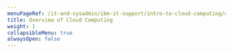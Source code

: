 ```yaml
---
menuPageRef: /it-and-sysadmin/ibm-it-support/intro-to-cloud-computing/overview-of-cloud-computing
title: Overview of Cloud Computing
weight: 1
collapsibleMenu: true
alwaysOpen: false
---
```

